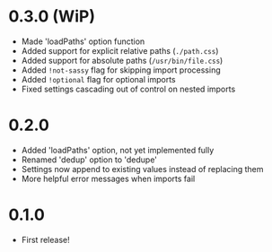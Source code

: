 # 0.3.0 (WiP)
- Made 'loadPaths' option function
- Added support for explicit relative paths (`./path.css`)
- Added support for absolute paths (`/usr/bin/file.css`)
- Added `!not-sassy` flag for skipping import processing
- Added `!optional` flag for optional imports
- Fixed settings cascading out of control on nested imports

# 0.2.0
- Added 'loadPaths' option, not yet implemented fully
- Renamed 'dedup' option to 'dedupe'
- Settings now append to existing values instead of replacing them
- More helpful error messages when imports fail

# 0.1.0
- First release!